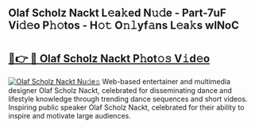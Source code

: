 ## Olaf Scholz Nackt L𝚎a𝚔ed N𝚞𝚍e - Part-7uF Vi𝚍𝚎o P𝚑𝚘tos - H𝚘𝚝 O𝚗𝚕yf𝚊ns L𝚎a𝚔s wINoC

# <h2><a href="http://kfdio3.oniu.top/?m=Olaf+Scholz+Nackt">🔗👉 🔴 Olaf Scholz Nackt P𝚑ot𝚘𝚜 V𝚒d𝚎o</a></h2>

[![Olaf Scholz Nackt Nu𝚍e𝚜](https://i.imgur.com/0qMVB7G.gif)](http://kfdio3.oniu.top/?m=Olaf+Scholz+Nackt)
Web-based entertainer and multimedia designer Olaf Scholz Nackt, celebrated for disseminating dance and lifestyle knowledge through trending dance sequences and short videos. Inspiring public speaker Olaf Scholz Nackt, celebrated for their ability to inspire and motivate large audiences.  
